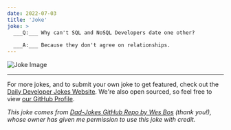 ```yaml
---
date: 2022-07-03
title: 'Joke'
joke: >
  ___Q:___ Why can't SQL and NoSQL Developers date one other?
  
  ___A:___ Because they don't agree on relationships.
---
```



![Joke Image](https://private.xtrp.io/projects/DailyDeveloperJokes/public_image_server/images/5e12594d2dedc.png)

---

For more jokes, and to submit your own joke to get featured, check out the [Daily Developer Jokes Website](https://dailydeveloperjokes.github.io/). We're also open sourced, so feel free to view [our GitHub Profile](https://github.com/dailydeveloperjokes).


_This joke comes from [Dad-Jokes GitHub Repo by Wes Bos](https://github.com/wesbos/dad-jokes) (thank you!), whose owner has given me permission to use this joke with credit._

<!--
Joke text:
**Q:** Why can't SQL and NoSQL Developers date one other?

**A:** Because they don't agree on relationships.
 -->


